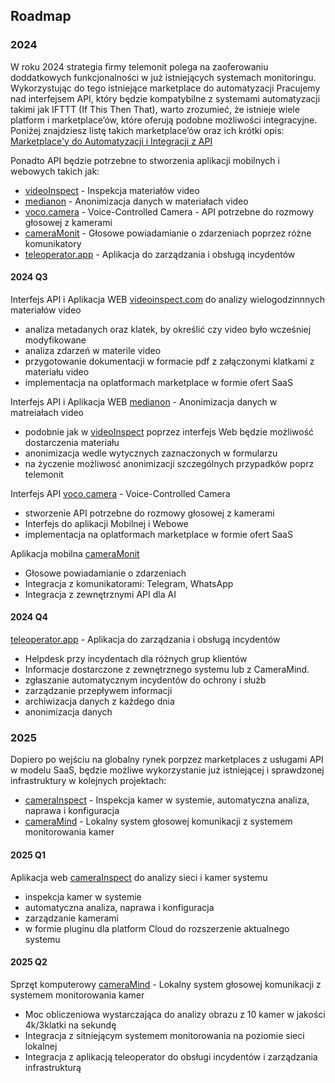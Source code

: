 ## Roadmap 


### 2024

W roku 2024 strategia firmy telemonit polega na zaoferowaniu doddatkowych funkcjonalności w już istniejących systemach monitoringu.
Wykorzystując do tego istniejące marketplace do automatyzacji
Pracujemy nad interfejsem API, który będzie kompatybilne z systemami automatyzacji takimi jak IFTTT (If This Then That),
warto zrozumieć, że istnieje wiele platform i marketplace’ów, które oferują podobne możliwości integracyjne.
Poniżej znajdziesz listę takich marketplace’ów oraz ich krótki opis: [Marketplace'y do Automatyzacji i Integracji z API](PL/API-INTEGRATION.md)

Ponadto API będzie potrzebne to stworzenia aplikacji mobilnych i webowych takich jak:
+ [videoInspect](http://www.videoinspect.com) - Inspekcja materiałów video
+ [medianon](http://www.medianon.com) - Anonimizacja danych w materiałach video
+ [voco.camera](http://www.voco.camera) - Voice-Controlled Camera - API potrzebne do rozmowy głosowej z kamerami
+ [cameraMonit](http://www.cameramonit.com) - Głosowe powiadamianie o zdarzeniach poprzez różne komunikatory
+ [teleoperator.app](http://www.teleoperator.app) - Aplikacja do zarządzania i obsługą incydentów


#### 2024 Q3

Interfejs API i Aplikacja WEB [videoinspect.com](http://www.videoinspect.com) do analizy wielogodzinnnych materiałów video
+ analiza metadanych oraz klatek, by określić czy video było wcześniej modyfikowane
+ analiza zdarzeń w materile video
+ przygotowanie dokumentacji w formacie pdf z załączonymi klatkami z materiału video
+ implementacja na oplatformach marketplace w formie ofert SaaS

Interfejs API i Aplikacja WEB [medianon](http://www.medianon.com) - Anonimizacja danych w matreiałach video
+ podobnie jak w [videoInspect](http://www.videoinspect.com) poprzez interfejs Web będzie możliwość dostarczenia materiału
+ anonimizacja wedle wytycznych zaznaczonych w formularzu
+ na życzenie możliwosć anonimizacji szczególnych przypadków poprz telemonit


Interfejs API [voco.camera](http://www.voco.camera) - Voice-Controlled Camera
+ stworzenie API potrzebne do rozmowy głosowej z kamerami
+ Interfejs do aplikacji Mobilnej i Webowe
+ implementacja na oplatformach marketplace w formie ofert SaaS


Aplikacja mobilna [cameraMonit](http://www.cameramonit.com)
- Głosowe powiadamianie o zdarzeniach
- Integracja z komunikatorami: Telegram, WhatsApp
- Integracja z zewnętrznymi API dla AI



#### 2024 Q4

[teleoperator.app](http://www.teleoperator.app) - Aplikacja do zarządzania i obsługą incydentów
+ Helpdesk przy incydentach dla różnych grup klientów
+ Informacje dostarczone z zewnętrznego systemu lub z CameraMind.
+ zgłaszanie automatycznym incydentów do ochrony i służb
+ zarządzanie przepływem informacji
+ archiwizacja danych z każdego dnia
+ anonimizacja danych



### 2025

Dopiero po wejściu na globalny rynek porpzez marketplaces z usługami API w modelu SaaS, będzie
możliwe wykorzystanie już istniejącej i sprawdzonej infrastruktury w kolejnych projektach:
+ [cameraInspect](http://www.videoinspect.com) - Inspekcja kamer w systemie, automatyczna analiza, naprawa i konfiguracja
+ [cameraMind](http://www.cameramind.com) - Lokalny system głosowej komunikacji z systemem monitorowania kamer



#### 2025 Q1

Aplikacja web [cameraInspect](http://www.videoinspect.com) do analizy sieci i kamer systemu
+ inspekcja kamer w systemie
+ automatyczna analiza, naprawa i konfiguracja
+ zarządzanie kamerami
+ w formie pluginu dla platform Cloud do rozszerzenie aktualnego systemu


#### 2025 Q2

Sprzęt komputerowy [cameraMind](http://www.cameramind.com) - Lokalny system głosowej komunikacji z systemem monitorowania kamer
+ Moc obliczeniowa wystarczająca do analizy obrazu z 10 kamer w jakości 4k/3klatki na sekundę
+ Integracja z sitniejącym systemem monitorowania na poziomie sieci lokalnej
+ Integracja z aplikacją teleoperator do obsługi incydentów i zarządzania infrastrukturą



